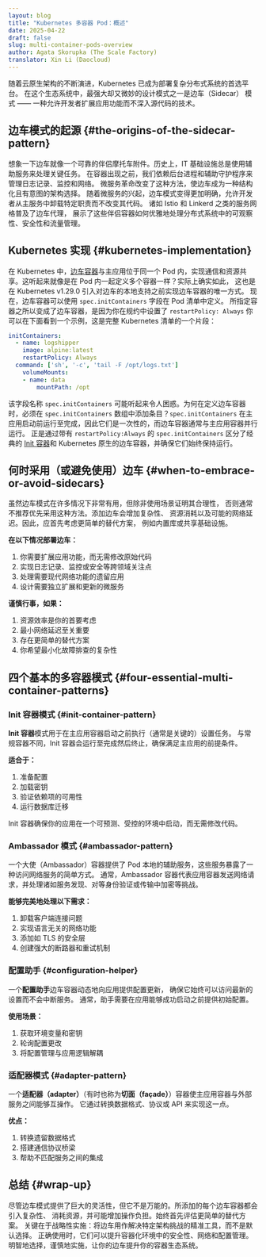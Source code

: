 ```yaml
---
layout: blog
title: "Kubernetes 多容器 Pod：概述"
date: 2025-04-22
draft: false
slug: multi-container-pods-overview
author: Agata Skorupka (The Scale Factory)
translator: Xin Li (Daocloud)
---
```

<!--
layout: blog
title: "Kubernetes Multicontainer Pods: An Overview"
date: 2025-04-22
draft: false
slug: multi-container-pods-overview
author: Agata Skorupka (The Scale Factory)
-->

<!--
As cloud-native architectures continue to evolve, Kubernetes has become the go-to platform for deploying complex, distributed systems. One of the most powerful yet nuanced design patterns in this ecosystem is the sidecar pattern—a technique that allows developers to extend application functionality without diving deep into source code.
-->
随着云原生架构的不断演进，Kubernetes 已成为部署复杂分布式系统的首选平台。
在这个生态系统中，最强大却又微妙的设计模式之一是边车（Sidecar）
模式 —— 一种允许开发者扩展应用功能而不深入源代码的技术。

<!--
## The origins of the sidecar pattern

Think of a sidecar like a trusty companion motorcycle attachment. Historically, IT infrastructures have always used auxiliary services to handle critical tasks. Before containers, we relied on background processes and helper daemons to manage logging, monitoring, and networking. The microservices revolution transformed this approach, making sidecars a structured and intentional architectural choice.
With the rise of microservices, the sidecar pattern became more clearly defined, allowing developers to offload specific responsibilities from the main service without altering its code. Service meshes like Istio and Linkerd have popularized sidecar proxies, demonstrating how these companion containers can elegantly handle observability, security, and traffic management in distributed systems.
-->
## 边车模式的起源   {#the-origins-of-the-sidecar-pattern}

想象一下边车就像一个可靠的伴侣摩托车附件。历史上，IT 基础设施总是使用辅助服务来处理关键任务。
在容器出现之前，我们依赖后台进程和辅助守护程序来管理日志记录、监控和网络。
微服务革命改变了这种方法，使边车成为一种结构化且有意图的架构选择。
随着微服务的兴起，边车模式变得更加明确，允许开发者从主服务中卸载特定职责而不改变其代码。
诸如 Istio 和 Linkerd 之类的服务网格普及了边车代理，
展示了这些伴侣容器如何优雅地处理分布式系统中的可观察性、安全性和流量管理。

<!--
## Kubernetes implementation

In Kubernetes, [sidecar containers](/docs/concepts/workloads/pods/sidecar-containers/) operate within
the same Pod as the main application, enabling communication and resource sharing.
Does this sound just like defining multiple containers along each other inside the Pod? It actually does, and
this is how sidecar containers had to be implemented before Kubernetes v1.29.0, which introduced
native support for sidecars.
Sidecar containers  can now be defined within a Pod manifest using the `spec.initContainers` field. What makes
it a sidecar container is that you specify it with `restartPolicy: Always`. You can see an example of this below, which is a partial snippet of the full Kubernetes manifest:
-->
## Kubernetes 实现   {#kubernetes-implementation}

在 Kubernetes 中，[边车容器](/zh-cn/docs/concepts/workloads/pods/sidecar-containers/)与主应用位于同一个
Pod 内，实现通信和资源共享。这听起来就像是在 Pod 内一起定义多个容器一样？实际上确实如此，
这也是在 Kubernetes v1.29.0 引入对边车的本地支持之前实现边车容器的唯一方式。
现在，边车容器可以使用 `spec.initContainers` 字段在 Pod 清单中定义。
所指定容器之所以变成了边车容器，是因为你在规约中设置了 `restartPolicy: Always`
你可以在下面看到一个示例，这是完整 Kubernetes 清单的一个片段：

```yaml
initContainers:
  - name: logshipper
    image: alpine:latest
    restartPolicy: Always
  command: ['sh', '-c', 'tail -F /opt/logs.txt']
    volumeMounts:
    - name: data
        mountPath: /opt
```

<!--
That field name, `spec.initContainers` may sound confusing. How come when you want to define a sidecar container, you have to put an entry in the `spec.initContainers` array? `spec.initContainers` are run to completion just before main application starts, so they’re one-off, whereas sidecars often run in parallel to the main app container. It’s the `spec.initContainers` with `restartPolicy:Always` which differs classic [init containers](/docs/concepts/workloads/pods/init-containers/) from Kubernetes-native sidecar containers and ensures they are always up. 
-->
该字段名称 `spec.initContainers` 可能听起来令人困惑。为何在定义边车容器时，必须在
`spec.initContainers` 数组中添加条目？`spec.initContainers`
在主应用启动前运行至完成，因此它们是一次性的，而边车容器通常与主应用容器并行运行。
正是通过带有 `restartPolicy:Always` 的 `spec.initContainers` 区分了经典的
[Init 容器](/zh-cn/docs/concepts/workloads/pods/init-containers/)和
Kubernetes 原生的边车容器，并确保它们始终保持运行。

<!--
## When to embrace (or avoid) sidecars

While the sidecar pattern can be useful in many cases, it is generally not the preferred approach unless the use case justifies it. Adding a sidecar increases complexity, resource consumption, and potential network latency. Instead, simpler alternatives such as built-in libraries or shared infrastructure should be considered first.
-->
## 何时采用（或避免使用）边车   {#when-to-embrace-or-avoid-sidecars}

虽然边车模式在许多情况下非常有用，但除非使用场景证明其合理性，
否则通常不推荐优先采用这种方法。添加边车会增加复杂性、
资源消耗以及可能的网络延迟。因此，应首先考虑更简单的替代方案，
例如内置库或共享基础设施。

<!--
**Deploy a sidecar when:**

1. You need to extend application functionality without touching the original code
1. Implementing cross-cutting concerns like logging, monitoring or security
1. Working with legacy applications requiring modern networking capabilities
1. Designing microservices that demand independent scaling and updates
-->
**在以下情况部署边车：**

1. 你需要扩展应用功能，而无需修改原始代码
1. 实现日志记录、监控或安全等跨领域关注点
1. 处理需要现代网络功能的遗留应用
1. 设计需要独立扩展和更新的微服务

<!--
**Proceed with caution if:**

1. Resource efficiency is your primary concern
1. Minimal network latency is critical
1. Simpler alternatives exist
1. You want to minimize troubleshooting complexity
-->
**谨慎行事，如果：**

1. 资源效率是你的首要考虑
1. 最小网络延迟至关重要
1. 存在更简单的替代方案
1. 你希望最小化故障排查的复杂性

<!--
## Four essential multi-container patterns

### Init container pattern

The **Init container** pattern is used to execute (often critical) setup tasks before the main application container starts. Unlike regular containers, init containers run to completion and then terminate, ensuring that preconditions for the main application are met.
-->
## 四个基本的多容器模式   {#four-essential-multi-container-patterns}

### Init 容器模式   {#init-container-pattern}

**Init 容器**模式用于在主应用容器启动之前执行（通常是关键的）设置任务。
与常规容器不同，Init 容器会运行至完成然后终止，确保满足主应用的前提条件。

<!--
**Ideal for:**

1. Preparing configurations
1. Loading secrets
1. Verifying dependency availability
1. Running database migrations

The init container ensures your application starts in a predictable, controlled environment without code modifications.
-->
**适合于：**

1. 准备配置
1. 加载密钥
1. 验证依赖项的可用性
1. 运行数据库迁移

Init 容器确保你的应用在一个可预测、受控的环境中启动，而无需修改代码。

<!--
### Ambassador pattern

An ambassador container provides Pod-local helper services that expose a simple way to access a network service. Commonly, ambassador containers send network requests on behalf of a an application container and
take care of challenges such as service discovery, peer identity verification, or encryption in transit.
-->
### Ambassador 模式   {#ambassador-pattern}

一个大使（Ambassador）容器提供了 Pod 本地的辅助服务，这些服务暴露了一种访问网络服务的简单方式。
通常，Ambassador 容器代表应用容器发送网络请求，并处理诸如服务发现、对等身份验证或传输中加密等挑战。

<!--
**Perfect when you need to:**

1. Offload client connectivity concerns
1. Implement language-agnostic networking features
1. Add security layers like TLS
1. Create robust circuit breakers and retry mechanisms
-->
**能够完美地处理以下需求：**

1. 卸载客户端连接问题
1. 实现语言无关的网络功能
1. 添加如 TLS 的安全层
1. 创建强大的断路器和重试机制

<!--
### Configuration helper

A _configuration helper_ sidecar provides configuration updates to an application dynamically, ensuring it always has access to the latest settings without disrupting the service. Often the helper needs to provide an initial
configuration before the application would be able to start successfully.
-->
### 配置助手   {#configuration-helper}

一个**配置助手**边车容器动态地向应用提供配置更新，
确保它始终可以访问最新的设置而不会中断服务。
通常，助手需要在应用能够成功启动之前提供初始配置。

<!--
**Use cases:**

1. Fetching environment variables and secrets
1. Polling configuration changes
1. Decoupling configuration management from application logic
-->
**使用场景：**

1. 获取环境变量和密钥
1. 轮询配置更改
1. 将配置管理与应用逻辑解耦

<!--
### Adapter pattern

An _adapter_ (or sometimes _façade_) container enables interoperability between the main application container and external services. It does this by translating data formats, protocols, or APIs.
-->
### 适配器模式   {#adapter-pattern}

一个**适配器（adapter）**（有时也称为**切面（façade）**）容器使主应用容器与外部服务之间能够互操作。
它通过转换数据格式、协议或 API 来实现这一点。

<!--
**Strengths:**

1. Transforming legacy data formats
1. Bridging communication protocols
1. Facilitating integration between mismatched services
-->
**优点：**

1. 转换遗留数据格式
1. 搭建通信协议桥梁
1. 帮助不匹配服务之间的集成

<!--
## Wrap-up

While sidecar patterns offer tremendous flexibility, they're not a silver bullet. Each added sidecar introduces complexity, consumes resources, and potentially increases operational overhead. Always evaluate simpler alternatives first.
The key is strategic implementation: use sidecars as precision tools to solve specific architectural challenges, not as a default approach. When used correctly, they can improve security, networking, and configuration management in containerized environments.
Choose wisely, implement carefully, and let your sidecars elevate your container ecosystem.
-->
## 总结   {#wrap-up}

尽管边车模式提供了巨大的灵活性，但它不是万能的。所添加的每个边车容器都会引入复杂性、
消耗资源，并可能增加操作负担。始终首先评估更简单的替代方案。
关键在于战略性实施：将边车用作解决特定架构挑战的精准工具，而不是默认选择。
正确使用时，它们可以提升容器化环境中的安全性、网络和配置管理。
明智地选择，谨慎地实施，让你的边车提升你的容器生态系统。
